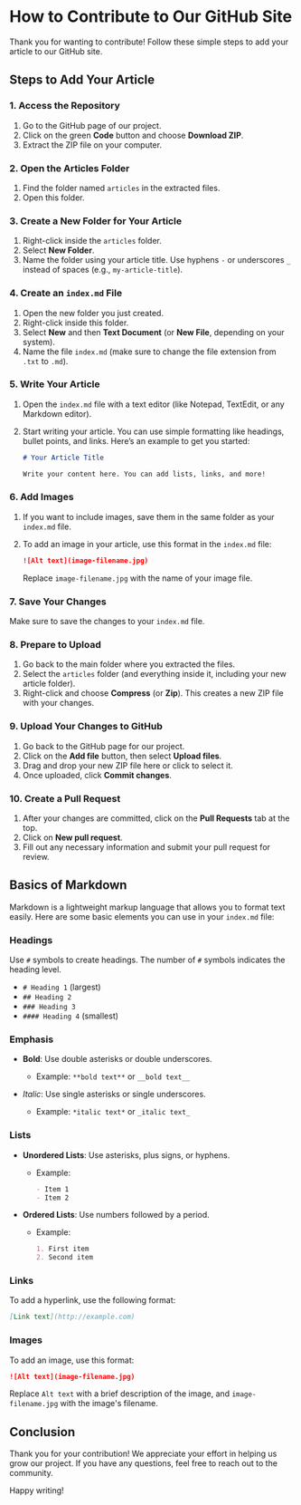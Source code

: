 # How to Contribute to Our GitHub Site

Thank you for wanting to contribute! Follow these simple steps to add your article to our GitHub site.

## Steps to Add Your Article

### 1. Access the Repository

1. Go to the GitHub page of our project.
2. Click on the green **Code** button and choose **Download ZIP**.
3. Extract the ZIP file on your computer.

### 2. Open the Articles Folder

1. Find the folder named `articles` in the extracted files.
2. Open this folder.

### 3. Create a New Folder for Your Article

1. Right-click inside the `articles` folder.
2. Select **New Folder**.
3. Name the folder using your article title. Use hyphens `-` or underscores `_` instead of spaces (e.g., `my-article-title`).

### 4. Create an `index.md` File

1. Open the new folder you just created.
2. Right-click inside this folder.
3. Select **New** and then **Text Document** (or **New File**, depending on your system).
4. Name the file `index.md` (make sure to change the file extension from `.txt` to `.md`).

### 5. Write Your Article

1. Open the `index.md` file with a text editor (like Notepad, TextEdit, or any Markdown editor).
2. Start writing your article. You can use simple formatting like headings, bullet points, and links. Here’s an example to get you started:

   ```markdown
   # Your Article Title

   Write your content here. You can add lists, links, and more!
   ```

### 6. Add Images

1. If you want to include images, save them in the same folder as your `index.md` file.
2. To add an image in your article, use this format in the `index.md` file:

   ```markdown
   ![Alt text](image-filename.jpg)
   ```

   Replace `image-filename.jpg` with the name of your image file.

### 7. Save Your Changes

Make sure to save the changes to your `index.md` file.

### 8. Prepare to Upload

1. Go back to the main folder where you extracted the files.
2. Select the `articles` folder (and everything inside it, including your new article folder).
3. Right-click and choose **Compress** (or **Zip**). This creates a new ZIP file with your changes.

### 9. Upload Your Changes to GitHub

1. Go back to the GitHub page for our project.
2. Click on the **Add file** button, then select **Upload files**.
3. Drag and drop your new ZIP file here or click to select it.
4. Once uploaded, click **Commit changes**.

### 10. Create a Pull Request

1. After your changes are committed, click on the **Pull Requests** tab at the top.
2. Click on **New pull request**.
3. Fill out any necessary information and submit your pull request for review.

## Basics of Markdown

Markdown is a lightweight markup language that allows you to format text easily. Here are some basic elements you can use in your `index.md` file:

### Headings

Use `#` symbols to create headings. The number of `#` symbols indicates the heading level.

- `# Heading 1` (largest)
- `## Heading 2`
- `### Heading 3`
- `#### Heading 4` (smallest)

### Emphasis

- **Bold**: Use double asterisks or double underscores.
  - Example: `**bold text**` or `__bold text__`
  
- *Italic*: Use single asterisks or single underscores.
  - Example: `*italic text*` or `_italic text_`

### Lists

- **Unordered Lists**: Use asterisks, plus signs, or hyphens.
  - Example:
    ```markdown
    - Item 1
    - Item 2
    ```

- **Ordered Lists**: Use numbers followed by a period.
  - Example:
    ```markdown
    1. First item
    2. Second item
    ```

### Links

To add a hyperlink, use the following format:

```markdown
[Link text](http://example.com)
```

### Images

To add an image, use this format:

```markdown
![Alt text](image-filename.jpg)
```

Replace `Alt text` with a brief description of the image, and `image-filename.jpg` with the image's filename.

## Conclusion

Thank you for your contribution! We appreciate your effort in helping us grow our project. If you have any questions, feel free to reach out to the community.

Happy writing!
